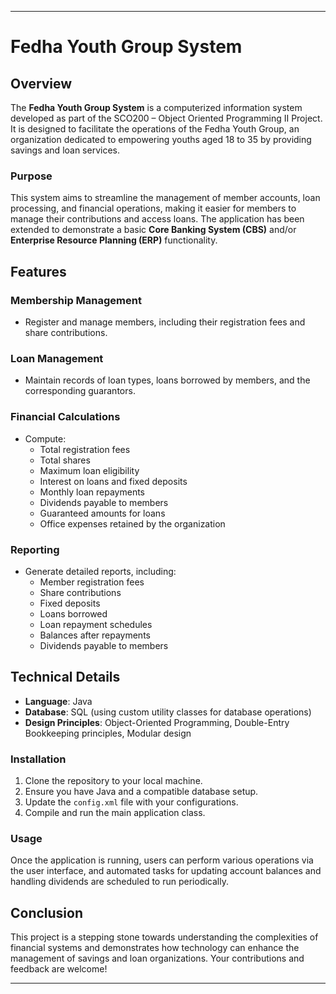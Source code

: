 
---

# Fedha Youth Group System

## Overview

The **Fedha Youth Group System** is a computerized information system developed as part of the SCO200 – Object Oriented Programming II Project. It is designed to facilitate the operations of the Fedha Youth Group, an organization dedicated to empowering youths aged 18 to 35 by providing savings and loan services.

### Purpose

This system aims to streamline the management of member accounts, loan processing, and financial operations, making it easier for members to manage their contributions and access loans. The application has been extended to demonstrate a basic **Core Banking System (CBS)** and/or **Enterprise Resource Planning (ERP)** functionality.

## Features

### Membership Management
- Register and manage members, including their registration fees and share contributions.

### Loan Management
- Maintain records of loan types, loans borrowed by members, and the corresponding guarantors.

### Financial Calculations
- Compute:
    - Total registration fees
    - Total shares
    - Maximum loan eligibility
    - Interest on loans and fixed deposits
    - Monthly loan repayments
    - Dividends payable to members
    - Guaranteed amounts for loans
    - Office expenses retained by the organization

### Reporting
- Generate detailed reports, including:
    - Member registration fees
    - Share contributions
    - Fixed deposits
    - Loans borrowed
    - Loan repayment schedules
    - Balances after repayments
    - Dividends payable to members

## Technical Details

- **Language**: Java
- **Database**: SQL (using custom utility classes for database operations)
- **Design Principles**: Object-Oriented Programming, Double-Entry Bookkeeping principles, Modular design

### Installation

1. Clone the repository to your local machine.
2. Ensure you have Java and a compatible database setup.
3. Update the `config.xml` file with your configurations.
4. Compile and run the main application class.

### Usage

Once the application is running, users can perform various operations via the user interface, and automated tasks for updating account balances and handling dividends are scheduled to run periodically.

## Conclusion

This project is a stepping stone towards understanding the complexities of financial systems and demonstrates how technology can enhance the management of savings and loan organizations. Your contributions and feedback are welcome!

---